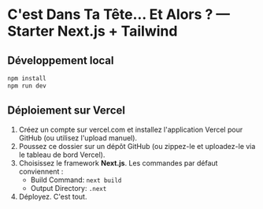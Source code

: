 # C'est Dans Ta Tête… Et Alors ? — Starter Next.js + Tailwind

## Développement local
```bash
npm install
npm run dev
```

## Déploiement sur Vercel
1. Créez un compte sur vercel.com et installez l'application Vercel pour GitHub (ou utilisez l'upload manuel).
2. Poussez ce dossier sur un dépôt GitHub (ou zippez-le et uploadez-le via le tableau de bord Vercel).
3. Choisissez le framework **Next.js**. Les commandes par défaut conviennent :
   - Build Command: `next build`
   - Output Directory: `.next`
4. Déployez. C'est tout.
